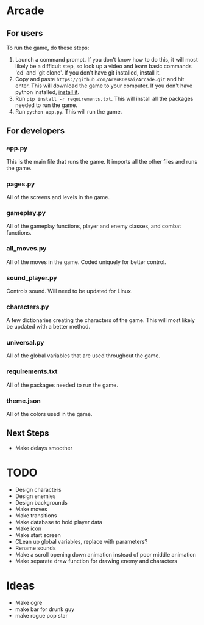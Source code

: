 # Arcade

## For users
To run the game, do these steps:
1. Launch a command prompt. If you don't know how to do this, it will most likely be a difficult step, so look up a video and learn basic commands 'cd' and 'git clone'. If you don't have git installed, install it. 
2. Copy and paste `https://github.com/ArenKDesai/Arcade.git` and hit enter. This will download the game to your computer. If you don't have python installed, [install it](https://www.python.org/downloads/). 
3. Run `pip install -r requirements.txt`. This will install all the packages needed to run the game.
4. Run `python app.py`. This will run the game.

## For developers

### app.py
This is the main file that runs the game. It imports all the other files and runs the game.

### pages.py
All of the screens and levels in the game. 

### gameplay.py
All of the gameplay functions, player and enemy classes, and combat functions.

### all_moves.py
All of the moves in the game. Coded uniquely for better control.

### sound_player.py
Controls sound. Will need to be updated for Linux. 

### characters.py
A few dictionaries creating the characters of the game. This will most likely be updated with a better method. 

### universal.py
All of the global variables that are used throughout the game.

### requirements.txt
All of the packages needed to run the game.

### theme.json
All of the colors used in the game.

## Next Steps
- Make delays smoother

# TODO
- Design characters
- Design enemies
- Design backgrounds
- Make moves
- Make transitions
- Make database to hold player data
- Make icon
- Make start screen
- CLean up global variables, replace with parameters?
- Rename sounds
- Make a scroll opening down animation instead of poor middle animation
- Make separate draw function for drawing enemy and characters

# Ideas
- Make ogre
- make bar for drunk guy
- make rogue pop star